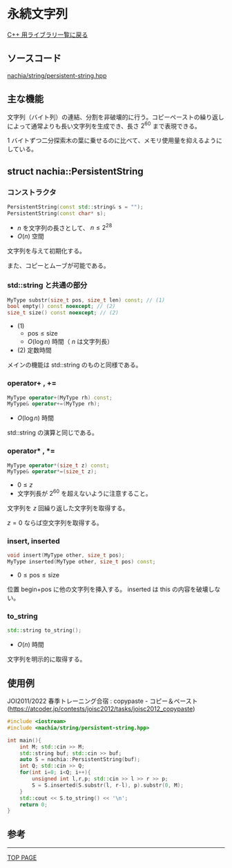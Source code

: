 # 永続文字列

[C++ 用ライブラリ一覧に戻る](../index.md)

## ソースコード

[nachia/string/persistent-string.hpp](https://github.com/NachiaVivias/cp-library/blob/main/Cpp/Include/nachia/string/persistent-string.hpp)

## 主な機能

文字列（バイト列）の連結、分割を非破壊的に行う。コピーペーストの繰り返しによって通常よりも長い文字列を生成でき、長さ $2^{60}$ まで表現できる。

$1$ バイトずつ二分探索木の葉に乗せるのに比べて、メモリ使用量を抑えるようにしている。

## struct nachia::PersistentString

### コンストラクタ

```c++
PersistentString(const std::string& s = "");
PersistentString(const char* s);
```

- $n$ を文字列の長さとして、 $n\leq 2^{28}$
- $O(n)$ 空間

文字列を与えて初期化する。

また、コピーとムーブが可能である。

### std::string と共通の部分

```c++
MyType substr(size_t pos, size_t len) const; // (1)
bool empty() const noexcept; // (2)
size_t size() const noexcept; // (2)
```

- (1)
  - $\text{pos}\leq\text{size}$
  - $O(\log n)$ 時間（ $n$ は文字列長）
- (2) 定数時間

メインの機能は std::string のものと同様である。

### operator+ , +=

```c++
MyType operator+(MyType rh) const;
MyType& operator+=(MyType rh);
```

- $O(\log n)$ 時間

std::string の演算と同じである。

### operator* , *=

```c++
MyType operator*(size_t z) const;
MyType& operator*=(size_t z);
```

- $0 \leq z$
- 文字列長が $2^{60}$ を超えないように注意すること。

文字列を $z$ 回繰り返した文字列を取得する。

$z=0$ ならば空文字列を取得する。

### insert, inserted

```c++
void insert(MyType other, size_t pos);
MyType inserted(MyType other, size_t pos) const;
```

- $0\leq \text{pos}\leq\text{size}$

位置 begin+pos に他の文字列を挿入する。 inserted は this の内容を破壊しない。

### to_string

```c++
std::string to_string();
```

- $O(n)$ 時間

文字列を明示的に取得する。

## 使用例

JOI2011/2022 春季トレーニング合宿 : copypaste - コピー＆ペースト (https://atcoder.jp/contests/joisc2012/tasks/joisc2012_copypaste)

```c++
#include <iostream>
#include <nachia/string/persistent-string.hpp>

int main(){
    int M; std::cin >> M;
    std::string buf; std::cin >> buf;
    auto S = nachia::PersistentString(buf);
    int Q; std::cin >> Q;
    for(int i=0; i<Q; i++){
        unsigned int l,r,p; std::cin >> l >> r >> p;
        S = S.inserted(S.substr(l, r-l), p).substr(0, M);
    }
    std::cout << S.to_string() << '\n';
    return 0;
}
```

## 参考


---

[TOP PAGE](https://nachiavivias.github.io/cp-library/)


<script type="text/x-mathjax-config">MathJax.Hub.Config({tex2jax:{inlineMath:[['\$','\$']],processEscapes:true},CommonHTML: {matchFontHeight:false}});</script>
<script type="text/javascript" async src="https://cdnjs.cloudflare.com/ajax/libs/mathjax/2.7.1/MathJax.js?config=TeX-MML-AM_CHTML"></script>


